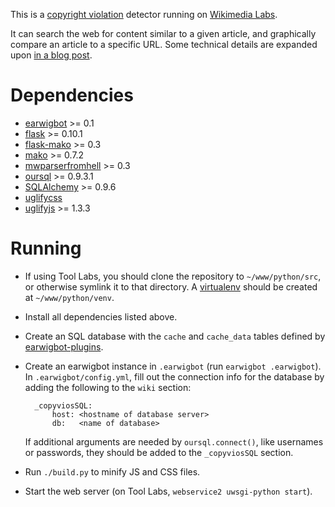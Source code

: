 This is a [copyright violation](https://en.wikipedia.org/wiki/WP:COPYVIO)
detector running on [Wikimedia Labs](https://tools.wmflabs.org/copyvios).

It can search the web for content similar to a given article, and graphically
compare an article to a specific URL. Some technical details are expanded upon
[in a blog post](http://benkurtovic.com/2014/08/20/copyvio-detector.html).

Dependencies
============

* [earwigbot](https://github.com/earwig/earwigbot) >= 0.1
* [flask](http://flask.pocoo.org/) >= 0.10.1
* [flask-mako](https://pythonhosted.org/Flask-Mako/) >= 0.3
* [mako](http://www.makotemplates.org/) >= 0.7.2
* [mwparserfromhell](https://github.com/earwig/mwparserfromhell) >= 0.3
* [oursql](http://packages.python.org/oursql/) >= 0.9.3.1
* [SQLAlchemy](http://sqlalchemy.org/) >= 0.9.6
* [uglifycss](https://github.com/fmarcia/UglifyCSS/)
* [uglifyjs](https://github.com/mishoo/UglifyJS/) >= 1.3.3

Running
=======

- If using Tool Labs, you should clone the repository to `~/www/python/src`, or
  otherwise symlink it to that directory. A
  [virtualenv](http://virtualenv.readthedocs.org/) should be created at
  `~/www/python/venv`.

- Install all dependencies listed above.

- Create an SQL database with the `cache` and `cache_data` tables defined by
  [earwigbot-plugins](https://github.com/earwig/earwigbot-plugins/blob/develop/tasks/schema/afc_copyvios.sql).

- Create an earwigbot instance in `.earwigbot` (run `earwigbot .earwigbot`). In
  `.earwigbot/config.yml`, fill out the connection info for the database by
  adding the following to the `wiki` section:

        _copyviosSQL:
            host: <hostname of database server>
            db:   <name of database>

  If additional arguments are needed by `oursql.connect()`, like usernames or
  passwords, they should be added to the `_copyviosSQL` section.

- Run `./build.py` to minify JS and CSS files.

- Start the web server (on Tool Labs, `webservice2 uwsgi-python start`).
